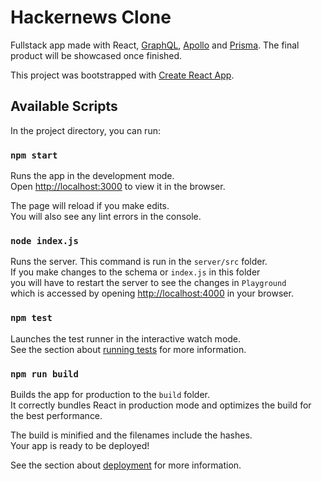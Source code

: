 # Hackernews Clone

Fullstack app made with React, [GraphQL](https://graphql.org/), [Apollo](https://studio.apollographql.com/) and [Prisma](https://www.prisma.io/react-server-components). The final product will be showcased once finished.

This project was bootstrapped with [Create React App](https://github.com/facebook/create-react-app).

## Available Scripts

In the project directory, you can run:

### `npm start`

Runs the app in the development mode.\
Open [http://localhost:3000](http://localhost:3000) to view it in the browser.

The page will reload if you make edits.\
You will also see any lint errors in the console.

### `node index.js`

Runs the server. This command is run in the `server/src` folder.\
If you make changes to the schema or `index.js` in this folder\
you will have to restart the server to see the changes in `Playground`\
which is accessed by opening [http://localhost:4000](http://localhost:4000) in your browser.

### `npm test`

Launches the test runner in the interactive watch mode.\
See the section about [running tests](https://facebook.github.io/create-react-app/docs/running-tests) for more information.

### `npm run build`

Builds the app for production to the `build` folder.\
It correctly bundles React in production mode and optimizes the build for the best performance.

The build is minified and the filenames include the hashes.\
Your app is ready to be deployed!

See the section about [deployment](https://facebook.github.io/create-react-app/docs/deployment) for more information.
